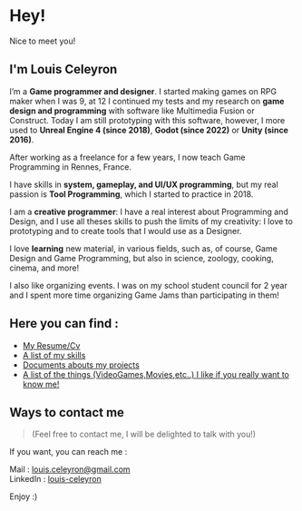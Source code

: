 # Hey! 

Nice to meet you! 

##  I'm Louis Celeyron 


I’m a **Game programmer and designer**. I started making games on RPG maker when I was 9, at 12 I continued my tests and my research on **game design and programming** with software like Multimedia Fusion or Construct. 
Today I am still prototyping with this software, however, I more used to **Unreal Engine 4 (since 2018)**, **Godot (since 2022)** or **Unity (since 2016)**.

After working as a freelance for a few years, I now teach Game Programming in Rennes, France. 

I have skills in **system, gameplay, and UI/UX programming**, but my real passion is **Tool Programming**, which I started to practice in 2018. 

I am a **creative programmer**: I have a real interest about Programming and Design, and I use all theses skills to push the limits of my creativity: I love to prototyping and to create tools that I would use as a Designer.

I love **learning** new material, in various fields, such as, of course, Game Design and Game Programming, but also in science, zoology, cooking, cinema, and more!

I also like organizing events. I was on my school student council for 2 year and I spent more time organizing Game Jams than participating in them!


## Here you can find :

- [My Resume/Cv](https://github.com/LouisViktorCeleyron/Portfolio/blob/master/Documents/louisceleyron.pdf)
- [A list of my skills](https://github.com/LouisViktorCeleyron/Portfolio/blob/master/Skills/MySkills.md)
- [Documents abouts my projects](https://github.com/LouisViktorCeleyron/Portfolio/blob/master/Projects/MyProjects.md)
- [A list of the things (VideoGames,Movies,etc..) I like if you really want to know me!](https://github.com/LouisViktorCeleyron/Portfolio/blob/master/WhatILike/ThingsILike.md)


## Ways to contact me

>(Feel free to contact me, I will be delighted to talk with you!)

If you want, you can reach me :

Mail : [louis.celeyron@gmail.com](louis.celeyron@gmail.com)  
LinkedIn : [louis-celeyron](https://www.linkedin.com/in/louis-celeyron/)  

Enjoy :)
